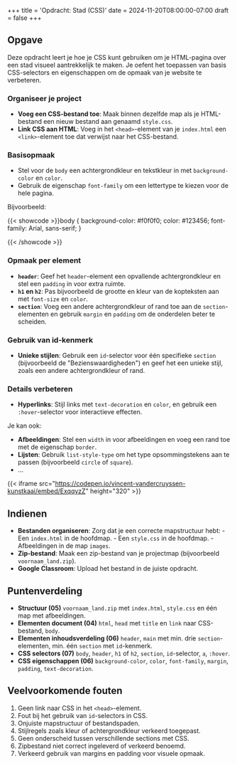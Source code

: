 +++
title = 'Opdracht: Stad (CSS)'
date = 2024-11-20T08:00:00-07:00
draft = false
+++

## Opgave

Deze opdracht leert je hoe je CSS kunt gebruiken om je HTML-pagina over een stad visueel aantrekkelijk te maken. Je oefent het toepassen van basis CSS-selectors en eigenschappen om de opmaak van je website te verbeteren.

### Organiseer je project

- **Voeg een CSS-bestand toe**: Maak binnen dezelfde map als je HTML-bestand een nieuw bestand aan genaamd `style.css`.
- **Link CSS aan HTML**: Voeg in het `<head>`-element van je `index.html` een `<link>`-element toe dat verwijst naar het CSS-bestand.

### Basisopmaak

- Stel voor de `body` een achtergrondkleur en tekstkleur in met `background-color` en `color`.
- Gebruik de eigenschap `font-family` om een lettertype te kiezen voor de hele pagina.

Bijvoorbeeld:

{{< showcode >}}body {
  background-color: #f0f0f0;
  color: #123456;
  font-family: Arial, sans-serif;
}

{{< /showcode >}}

### Opmaak per element

- **`header`**: Geef het `header`-element een opvallende achtergrondkleur en stel een `padding` in voor extra ruimte.
- **`h1` en `h2`**: Pas bijvoorbeeld de grootte en kleur van de kopteksten aan met `font-size` en `color`.
- **`section`**: Voeg een andere achtergrondkleur of rand toe aan de `section`-elementen en gebruik `margin` en `padding` om de onderdelen beter te scheiden.

### Gebruik van id-kenmerk

- **Unieke stijlen**: Gebruik een `id`-selector voor één specifieke `section` (bijvoorbeeld de "Bezienswaardigheden") en geef het een unieke stijl, zoals een andere achtergrondkleur of rand.

### Details verbeteren

- **Hyperlinks**: Stijl links met `text-decoration` en `color`, en gebruik een `:hover`-selector voor interactieve effecten.

Je kan ook:

- **Afbeeldingen**: Stel een `width` in voor afbeeldingen en voeg een rand toe met de eigenschap `border`.
- **Lijsten**: Gebruik `list-style-type` om het type opsommingstekens aan te passen (bijvoorbeeld `circle` of `square`).
- ...

{{< iframe src="https://codepen.io/vincent-vandercruyssen-kunstkaai/embed/ExqqyzZ" height="320" >}}

## Indienen

- **Bestanden organiseren**: Zorg dat je een correcte mapstructuur hebt: - Een `index.html` in de hoofdmap. - Een `style.css` in de hoofdmap. - Afbeeldingen in de map `images`.
- **Zip-bestand**: Maak een zip-bestand van je projectmap (bijvoorbeeld `voornaam_land.zip`).
- **Google Classroom**: Upload het bestand in de juiste opdracht.

## Puntenverdeling

- **Structuur (05)** `voornaam_land.zip` met `index.html`, `style.css` en één map met afbeeldingen.
- **Elementen document (04)** `html`, `head` met `title` en `link` naar CSS-bestand, `body`.
- **Elementen inhoudsverdeling (06)** `header`, `main` met min. drie `section`-elementen, min. één `section` met `id`-kenmerk.
- **CSS selectors (07)** `body`, `header`, `h1` of `h2`, `section`, `id`-selector, `a`, `:hover`.
- **CSS eigenschappen (06)** `background-color`, `color`, `font-family`, `margin`, `padding`, `text-decoration`.

## Veelvoorkomende fouten

1. Geen link naar CSS in het `<head>`-element.
2. Fout bij het gebruik van `id`-selectors in CSS.
3. Onjuiste mapstructuur of bestandspaden.
4. Stijlregels zoals kleur of achtergrondkleur verkeerd toegepast.
5. Geen onderscheid tussen verschillende sections met CSS.
6. Zipbestand niet correct ingeleverd of verkeerd benoemd.
7. Verkeerd gebruik van margins en padding voor visuele opmaak.
